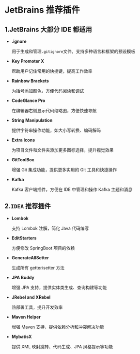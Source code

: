 # JetBrains 推荐插件

## 1.JetBrains 大部分 IDE 都适用

- **.ignore**
  
  用于生成和管理`.gitignore`文件，支持多种语言和框架的预设模板

- **Key Promoter X**
  
  帮助用户记住常用的快捷键，提高工作效率

- **Rainbow Brackets**
  
  为括号添加颜色，方便代码阅读和调试

- **CodeGlance Pro**
  
  在编辑器右侧显示代码缩略图，方便快速导航

- **String Manipulation**
  
  提供字符串操作功能，如大小写转换、编码解码

- **Extra Icons**
  
  为项目文件和文件夹添加更多图标选择，提升视觉效果

- **GitToolBox**
  
  增强 Git 集成功能，提供更多实用的 Git 工具和快捷操作

- **Kafka**
  
  Kafka 客户端插件，方便在 IDE 中管理和操作 Kafka 主题和消息
  
## 2.**`IDEA`** 推荐插件

- **Lombok**
  
  支持 Lombok 注解，简化 Java 代码编写

- **EditStarters**
  
  方便修改 SpringBoot 项目的依赖

- **GenerateAIISetter**
  
  生成所有 getter/setter 方法

- **JPA Buddy**
  
  增强 JPA 支持，提供实体类生成、查询构建等功能

- **JRebel and XRebel**
  
  热部署工具，提升开发效率

- **Maven Helper**
  
  增强 Maven 支持，提供依赖分析和冲突解决功能

- **MybatisX**
  
  提供 XML 映射跳转、代码生成、JPA 风格提示等功能